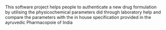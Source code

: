 This software project helps people to authenticate a new drug formulation by utilising the physicochemical parameters did through laboratory help and compare the parameters with the in house specification provided in the ayruvedic Pharmacopoie of India
